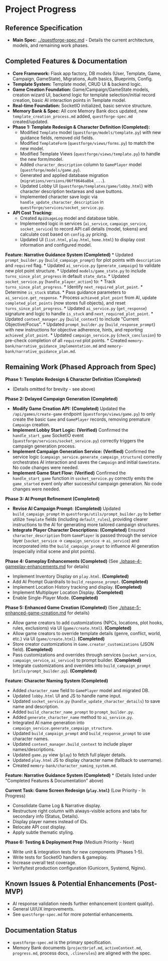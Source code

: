 # Project Progress

## Reference Specification
*   **Main Spec:** [../questforge-spec.md](../questforge-spec.md) - Details the current architecture, models, and remaining work phases.

## Completed Features & Documentation

*   **Core Framework:** Flask app factory, DB models (User, Template, Game, Campaign, GameState), Migrations, Auth basics, Blueprints, Config.
*   **Template System:** Template model, CRUD UI & backend logic.
*   **Game Creation Foundation:** Game/Campaign/GameState models, creation wizard UI, backend logic for template selection/initial record creation, basic AI interaction points in Template model.
*   **Real-time Foundation:** SocketIO initialized, basic service structure.
*   **Memory Bank & Spec:** All core Memory Bank docs updated, new `template_creation_process.md` added, `questforge-spec.md` created/updated.
*   **Phase 1: Template Redesign & Character Definition (Completed):**
    *   Modified `Template` model (`questforge/models/template.py`) with new guidance fields, removed old fields.
    *   Modified `TemplateForm` (`questforge/views/forms.py`) to match the new model.
    *   Modified Template Views (`questforge/views/template.py`) to handle the new form/model.
    *   Added `character_description` column to `GamePlayer` model (`questforge/models/game.py`).
    *   Generated and applied database migration (`migrations/versions/06ff0646a8b4_...`).
    *   Updated Lobby UI (`questforge/templates/game/lobby.html`) with character description textareas and save buttons.
    *   Implemented character save logic via `handle_update_character_description` in `questforge/services/socket_service.py`.
*   **API Cost Tracking:**
    *   Created `ApiUsageLog` model and database table.
    *   Implemented logic in services (`ai_service`, `campaign_service`, `socket_service`) to record API call details (model, tokens) and calculate cost based on `config.py` pricing.
    *   Updated UI (`list.html`, `play.html`, `home.html`) to display cost information and configured model.

**Feature: Narrative Guidance System (Completed)**
    *   Updated `prompt_builder.py` (`build_campaign_prompt`) for plot points with `description` and `required` flag.
    *   Updated `ai_service.py` (`generate_campaign`) to validate new plot point structure.
    *   Updated `models/game_state.py` to include `turns_since_plot_progress` in default `state_data`.
    *   Updated `socket_service.py` (`handle_player_action`) to:
        *   Track `turns_since_plot_progress`.
        *   Identify `next_required_plot_point`.
        *   Determine `is_stuck` status.
        *   Pass guidance parameters to `ai_service.get_response`.
        *   Process `achieved_plot_point` from AI, update `completed_plot_points` (now stores full objects), and reset `turns_since_plot_progress`.
    *   Updated `ai_service.py` (`get_response`) signature and logic to handle `is_stuck` and `next_required_plot_point`.
    *   Updated `context_manager.py` (`build_context`) to include "Current Objective/Focus".
    *   Updated `prompt_builder.py` (`build_response_prompt`) with new instructions for objective adherence, hints, and reporting `achieved_plot_point`.
    *   Updated `campaign_service.py` (`check_conclusion`) to pre-check completion of all `required` plot points.
    *   Created `memory-bank/narrative_guidance_implementation.md` and `memory-bank/narrative_guidance_plan.md`.

## Remaining Work (Phased Approach from Spec)

**Phase 1: Template Redesign & Character Definition (Completed)**
*   (Details omitted for brevity - see above)

**Phase 2: Delayed Campaign Generation (Completed)**

*   **Modify Game Creation API:** **(Completed)** Updated the `/api/games/create-game` endpoint (`questforge/views/game.py`) to only create the basic `Game` and `GamePlayer` records, removing premature `Campaign` creation.
*   **Implement Lobby Start Logic:** **(Verified)** Confirmed the `handle_start_game` SocketIO event (`questforge/services/socket_service.py`) correctly triggers the campaign generation process.
*   **Implement Campaign Generation Service:** **(Verified)** Confirmed the service logic (`campaign_service.generate_campaign_structure`) correctly orchestrates AI interaction and saves the `Campaign` and initial `GameState`. No code changes were needed.
*   **Implement Game Start Flow:** **(Verified)** Confirmed the `handle_start_game` function in `socket_service.py` correctly emits the `game_started` event only after successful campaign generation. No code changes were needed.

**Phase 3: AI Prompt Refinement (Completed)**

*   **Revise AI Campaign Prompt:** **(Completed)** Updated `build_campaign_prompt` in `questforge/utils/prompt_builder.py` to better utilize `Template` fields (including `default_rules`), providing clearer instructions to the AI for generating more tailored campaign structures.
*   **Integrate Player Character Descriptions:** **(Completed)** Ensured `character_description` from `GamePlayer` is passed through the service layer (`socket_service` -> `campaign_service` -> `ai_service`) and incorporated into the `build_campaign_prompt` to influence AI generation (especially initial scene and plot points).

**Phase 4: Gameplay Enhancements (Completed)** (See [./phase-4-gameplay-enhancements.md](./phase-4-gameplay-enhancements.md) for details)

*   Implement Inventory Display on `play.html`. **(Completed)**
*   Add AI Prompt Guardrails to `build_response_prompt`. **(Completed)**
*   Implement Location History tracking and display. **(Completed)**
*   Implement Multiplayer Location Display. **(Completed)**
*   Enable Single-Player Mode. **(Completed)**

**Phase 5: Enhanced Game Creation (Completed)** (See [./phase-5-enhanced-game-creation.md](./phase-5-enhanced-game-creation.md) for details)

*   Allow game creators to add customizations (NPCs, locations, plot hooks, rules, exclusions) via UI (`game/create.html`). **(Completed)**
*   Allow game creators to override template details (genre, conflict, world, etc.) via UI (`game/create.html`). **(Completed)**
*   Store creator customizations in `Game.creator_customizations` (JSON field). **(Completed)**
*   Pass customizations and overrides through services (`socket_service`, `campaign_service`, `ai_service`) to prompt builder. **(Completed)**
*   Integrate customizations and overrides into `build_campaign_prompt` (`utils/prompt_builder.py`). **(Completed)**

**Feature: Character Naming System (Completed)**

*   Added `character_name` field to `GamePlayer` model and migrated DB.
*   Updated `lobby.html` UI and JS to handle name input.
*   Updated `socket_service.py` (`handle_update_character_details`) to save name and description.
*   Added `build_character_name_prompt` to `prompt_builder.py`.
*   Added `generate_character_name` method to `ai_service.py`.
*   Integrated AI name generation into `campaign_service.generate_campaign_structure`.
*   Updated `build_campaign_prompt` and `build_response_prompt` to use character names.
*   Updated `context_manager.build_context` to include player names/descriptions.
*   Updated `game.py` view (`play`) to fetch full player details.
*   Updated `play.html` JS to display character name (fallback to username).
*   Created `memory-bank/character_naming_system.md`.

**Feature: Narrative Guidance System (Completed)**
    *   (Details listed under "Completed Features & Documentation" above)

**Current Task: Game Screen Redesign (`play.html`)** (Low Priority - In Progress)

*   Consolidate Game Log & Narrative display.
*   Restructure right column with always-visible actions and tabs for secondary info (Status, Details).
*   Display player names instead of IDs.
*   Relocate API cost display.
*   Apply subtle thematic styling.

**Phase 6: Testing & Deployment Prep** (Medium Priority - Next)

*   Write unit & integration tests for new components (Phases 1-5).
*   Write tests for SocketIO handlers & gameplay.
*   Increase overall test coverage.
*   Verify/test production configuration (Gunicorn, Systemd, Nginx).

## Known Issues & Potential Enhancements (Post-MVP)

*   AI response validation needs further enhancement (content quality).
*   General UI/UX improvements.
*   See `questforge-spec.md` for more potential enhancements.

## Documentation Status
*   `questforge-spec.md` is the primary specification.
*   Memory Bank documents (`projectbrief.md`, `activeContext.md`, `progress.md`, process docs, `.clinerules`) are aligned with the spec.

